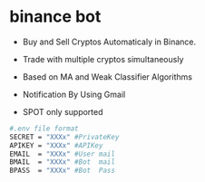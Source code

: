 # binance bot
- Buy and Sell Cryptos Automaticaly in Binance.

- Trade with multiple cryptos simultaneously

- Based on MA and Weak Classifier Algorithms

- Notification By Using Gmail

- SPOT only supported

``` bash 
#.env file format
SECRET = "XXXx" #PrivateKey
APIKEY = "XXXx" #APIKey
EMAIL  = "XXXx" #User mail
BMAIL  = "XXXx" #Bot  mail
BPASS  = "XXXx" #Bot  Pass
```
